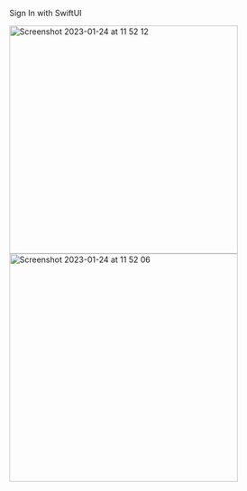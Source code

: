 Sign In with SwiftUI
<div>
  <img width="405" alt="Screenshot 2023-01-24 at 11 52 12" src="https://user-images.githubusercontent.com/42000136/214326953-1b7cbad5-59f8-4a8d-8905-d375f132a9d8.png">
  <img width="405" alt="Screenshot 2023-01-24 at 11 52 06" src="https://user-images.githubusercontent.com/42000136/214326959-d7a81420-5650-459b-a1fd-53aa9eed56ca.png">
</div>
